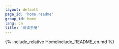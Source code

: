 ```yaml
---
layout: default
page_id: 'home.readme'
group_id: home
lang: cn
title: '阅读手册'
---
```

{% include_relative HomeInclude_README_cn.md %}